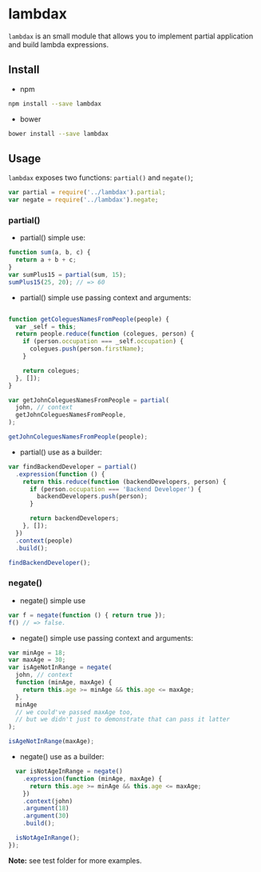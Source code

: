# lambdax
`lambdax` is an small module that allows you to implement partial application and build lambda expressions.

## Install

- npm
```sh
npm install --save lambdax
```
- bower
```sh
bower install --save lambdax
```

## Usage

`lambdax` exposes two functions:  `partial()` and `negate()`;

```js
var partial = require('../lambdax').partial;
var negate = require('../lambdax').negate;
```

### partial()
- partial() simple use:

```js
function sum(a, b, c) {
  return a + b + c;
}
var sumPlus15 = partial(sum, 15);
sumPlus15(25, 20); // => 60
```

- partial() simple use passing context and arguments:

```js

function getColeguesNamesFromPeople(people) {
  var _self = this;
  return people.reduce(function (colegues, person) {
    if (person.occupation === _self.occupation) {
      colegues.push(person.firstName);
    }

    return colegues;
  }, []);
}

var getJohnColeguesNamesFromPeople = partial(
  john, // context
  getJohnColeguesNamesFromPeople,
);

getJohnColeguesNamesFromPeople(people);
```

- partial() use as a builder:

```js
var findBackendDeveloper = partial()
  .expression(function () {
    return this.reduce(function (backendDevelopers, person) {
      if (person.occupation === 'Backend Developer') {
        backendDevelopers.push(person);
      }

      return backendDevelopers;
    }, []);
  })
  .context(people)
  .build();

findBackendDeveloper();
```

### negate()

- negate() simple use

```js
var f = negate(function () { return true });
f() // => false.
```

- negate() simple use passing context and arguments:

```js
var minAge = 18;
var maxAge = 30;
var isAgeNotInRange = negate(
  john, // context
  function (minAge, maxAge) {
    return this.age >= minAge && this.age <= maxAge;
  },
  minAge
  // we could've passed maxAge too,
  // but we didn't just to demonstrate that can pass it latter
);

isAgeNotInRange(maxAge);
```

- negate() use as a builder:

```js
  var isNotAgeInRange = negate()
    .expression(function (minAge, maxAge) {
      return this.age >= minAge && this.age <= maxAge;
    })
    .context(john)
    .argument(18)
    .argument(30)
    .build();

  isNotAgeInRange();
});

```

**Note:** see test folder for more examples.
